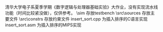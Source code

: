 清华大学电子系夏季学期《数字逻辑与处理器基础实验》大作业，没有实现流水线功能（时间比较紧没做），仅供参考。
\sim 存放testbench
\src\sources 存放主要文件
\src\constrs 存放约束文件
insert_sort.cpp 为插入排序的C语言实现
insert_sort.asm 为插入排序的MIPS实现
